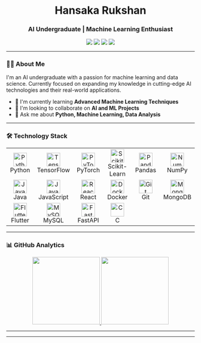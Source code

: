 <h1 align="center">Hansaka Rukshan</h1>
<h3 align="center">AI Undergraduate | Machine Learning Enthusiast</h3>

<p align="center">
  <a href="https://www.linkedin.com/in/hansaka-rukshan/"><img src="https://img.shields.io/badge/-LinkedIn-0077B5?style=flat&logo=Linkedin&logoColor=white"/></a>
  <a href="mailto:hansakarukshan43@gmail.com"><img src="https://img.shields.io/badge/-Email-D14836?style=flat&logo=Gmail&logoColor=white"/></a>
    <a href="https://www.instagram.com/hansaka_rukshan/"><img src="https://img.shields.io/badge/-Instagram-E4405F?style=flat&logo=Instagram&logoColor=white"/></a>
    <a href="https://www.facebook.com/hansaka.rukshan.22?mibextid=ZbWKwL"><img src="https://img.shields.io/badge/-Facebook-1877F2?style=flat&logo=Facebook&logoColor=white"/></a>
</p>

---

### 👨‍💻 About Me

I'm an AI undergraduate with a passion for machine learning and data science. Currently focused on expanding my knowledge in cutting-edge AI technologies and their real-world applications.

- 🌱 I'm currently learning **Advanced Machine Learning Techniques**
- 👯 I'm looking to collaborate on **AI and ML Projects**
- 💬 Ask me about **Python, Machine Learning, Data Analysis**

---

### 🛠 Technology Stack

<table align="center">
  <tr>
    <td align="center" width="96">
      <a href="#python">
        <img src="https://skillicons.dev/icons?i=python" width="36" height="36" alt="Python" />
      </a>
      <br>Python
    </td>
    <td align="center" width="96">
      <a href="#tensorflow">
        <img src="https://skillicons.dev/icons?i=tensorflow" width="36" height="36" alt="TensorFlow" />
      </a>
      <br>TensorFlow
    </td>
    <td align="center" width="96">
      <a href="#pytorch">
        <img src="https://skillicons.dev/icons?i=pytorch" width="36" height="36" alt="PyTorch" />
      </a>
      <br>PyTorch
    </td>
    <td align="center" width="96">
      <a href="#sklearn">
        <img src="https://upload.wikimedia.org/wikipedia/commons/0/05/Scikit_learn_logo_small.svg" width="36" height="36" alt="Scikit-Learn" />
      </a>
      <br>Scikit-Learn
    </td>
    <td align="center" width="96">
      <a href="#pandas">
        <img src="https://cdn.jsdelivr.net/gh/devicons/devicon/icons/pandas/pandas-original.svg" width="36" height="36" alt="Pandas" />
      </a>
      <br>Pandas
    </td>
    <td align="center" width="96">
      <a href="#numpy">
        <img src="https://cdn.jsdelivr.net/gh/devicons/devicon/icons/numpy/numpy-original.svg" width="36" height="36" alt="NumPy" />
      </a>
      <br>NumPy
    </td>
  </tr>
  <tr>
    <td align="center" width="96">
      <a href="#java">
        <img src="https://skillicons.dev/icons?i=java" width="36" height="36" alt="Java" />
      </a>
      <br>Java
    </td>
    <td align="center" width="96">
      <a href="#javascript">
        <img src="https://skillicons.dev/icons?i=js" width="36" height="36" alt="JavaScript" />
      </a>
      <br>JavaScript
    </td>
    <td align="center" width="96">
      <a href="#react">
        <img src="https://skillicons.dev/icons?i=react" width="36" height="36" alt="React" />
      </a>
      <br>React
    </td>
    <td align="center" width="96">
      <a href="#docker">
        <img src="https://skillicons.dev/icons?i=docker" width="36" height="36" alt="Docker" />
      </a>
      <br>Docker
    </td>
    <td align="center" width="96">
      <a href="#git">
        <img src="https://skillicons.dev/icons?i=git" width="36" height="36" alt="Git" />
      </a>
      <br>Git
    </td>
    <td align="center" width="96">
      <a href="#mongodb">
        <img src="https://skillicons.dev/icons?i=mongodb" width="36" height="36" alt="MongoDB" />
      </a>
      <br>MongoDB
    </td>
  </tr>
  <tr>
    <td align="center" width="96">
      <a href="#flutter">
        <img src="https://skillicons.dev/icons?i=flutter" width="36" height="36" alt="Flutter" />
      </a>
      <br>Flutter
    </td>
    <td align="center" width="96">
      <a href="#mysql">
        <img src="https://skillicons.dev/icons?i=mysql" width="36" height="36" alt="MySQL" />
      </a>
      <br>MySQL
    </td>
    <td align="center" width="96">
      <a href="#fastapi">
        <img src="https://skillicons.dev/icons?i=fastapi" width="36" height="36" alt="FastAPI" />
      </a>
      <br>FastAPI
    </td>
    <td align="center" width="96">
      <a href="#c">
        <img src="https://skillicons.dev/icons?i=c" width="36" height="36" alt="C" />
      </a>
      <br>C
    </td>
    </td>
  </tr>
</table>


---

### 📊 GitHub Analytics

<p align="center">
  <a href="https://github.com/hansaka2001">
    <img height="180em" src="https://github-readme-stats.vercel.app/api?username=hansaka2001&show_icons=true&theme=algolia&include_all_commits=true&count_private=true"/>
    <img height="180em" src="https://github-readme-stats.vercel.app/api/top-langs/?username=hansaka2001&layout=compact&langs_count=8&theme=algolia"/>
  </a>
</p>

---



<!--
### 📈 GitHub Contribution Graph
<p align="center">
  <a href="https://github.com/ashutosh00710/github-readme-activity-graph">
    <img src="https://github-readme-activity-graph.vercel.app/graph?username=hansaka2001&theme=react-dark&hide_border=true" alt="Contribution Graph" />
  </a>
</p>
-->
---

